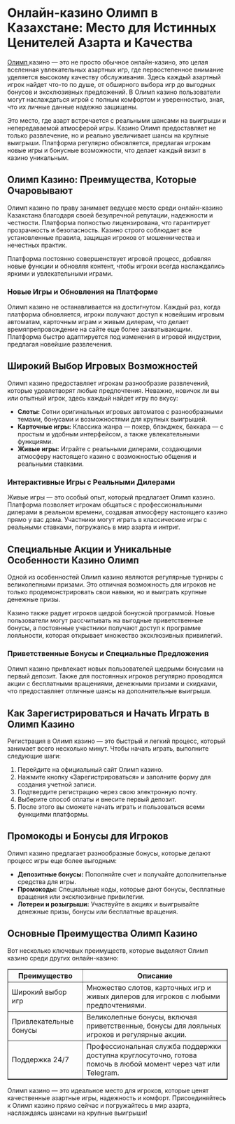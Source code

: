 <h1>Онлайн-казино Олимп в Казахстане: Место для Истинных Ценителей Азарта и Качества</h1>

<p><a href="https://aktobeoblmaslihat.kz/">Олимп </a> казино — это не просто обычное онлайн-казино, это целая вселенная увлекательных азартных игр, где первостепенное внимание уделяется высокому качеству обслуживания. Здесь каждый азартный игрок найдет что-то по душе, от обширного выбора игр до выгодных бонусов и эксклюзивных предложений. В Олимп казино пользователи могут наслаждаться игрой с полным комфортом и уверенностью, зная, что их личные данные надежно защищены.</p>

<p>Это место, где азарт встречается с реальными шансами на выигрыши и непередаваемой атмосферой игры. Казино Олимп предоставляет не только развлечение, но и реально увеличивает шансы на крупные выигрыши. Платформа регулярно обновляется, предлагая игрокам новые игры и бонусные возможности, что делает каждый визит в казино уникальным.</p>

<h2>Олимп Казино: Преимущества, Которые Очаровывают</h2>

<p>Олимп казино по праву занимает ведущее место среди онлайн-казино Казахстана благодаря своей безупречной репутации, надежности и честности. Платформа полностью лицензирована, что гарантирует прозрачность и безопасность. Казино строго соблюдает все установленные правила, защищая игроков от мошенничества и нечестных практик.</p>

<p>Платформа постоянно совершенствует игровой процесс, добавляя новые функции и обновляя контент, чтобы игроки всегда наслаждались яркими и увлекательными играми.</p>

<h3>Новые Игры и Обновления на Платформе</h3>

<p>Олимп казино не останавливается на достигнутом. Каждый раз, когда платформа обновляется, игроки получают доступ к новейшим игровым автоматам, карточным играм и живым дилерам, что делает времяпрепровождение на сайте еще более захватывающим. Платформа быстро адаптируется под изменения в игровой индустрии, предлагая новейшие развлечения.</p>

<h2>Широкий Выбор Игровых Возможностей</h2>

<p>Олимп казино предоставляет игрокам разнообразие развлечений, которые удовлетворят любые предпочтения. Неважно, новичок ли вы или опытный игрок, здесь каждый найдет игру по вкусу:</p>

<ul>
    <li><strong>Слоты:</strong> Сотни оригинальных игровых автоматов с разнообразными темами, бонусами и возможностями для крупных выигрышей.</li>  
    <li><strong>Карточные игры:</strong> Классика жанра — покер, блэкджек, баккара — с простым и удобным интерфейсом, а также увлекательными функциями.</li>  
    <li><strong>Живые игры:</strong> Играйте с реальными дилерами, создающими атмосферу настоящего казино с возможностью общения и реальными ставками.</li>  
</ul>

<h3>Интерактивные Игры с Реальными Дилерами</h3>

<p>Живые игры — это особый опыт, который предлагает Олимп казино. Платформа позволяет игрокам общаться с профессиональными дилерами в реальном времени, создавая атмосферу настоящего казино прямо у вас дома. Участники могут играть в классические игры с реальными ставками, погружаясь в мир азарта и интриг.</p>

<h2>Специальные Акции и Уникальные Особенности Казино Олимп</h2>

<p>Одной из особенностей Олимп казино являются регулярные турниры с великолепными призами. Это отличная возможность для игроков не только продемонстрировать свои навыки, но и выиграть крупные денежные призы.</p>

<p>Казино также радует игроков щедрой бонусной программой. Новые пользователи могут рассчитывать на выгодные приветственные бонусы, а постоянные участники получают доступ к программе лояльности, которая открывает множество эксклюзивных привилегий.</p>

<h3>Приветственные Бонусы и Специальные Предложения</h3>

<p>Олимп казино привлекает новых пользователей щедрыми бонусами на первый депозит. Также для постоянных игроков регулярно проводятся акции с бесплатными вращениями, денежными призами и скидками, что предоставляет отличные шансы на дополнительные выигрыши.</p>

<h2>Как Зарегистрироваться и Начать Играть в Олимп Казино</h2>

<p>Регистрация в Олимп казино — это быстрый и легкий процесс, который занимает всего несколько минут. Чтобы начать играть, выполните следующие шаги:</p>

<ol>
    <li>Перейдите на официальный сайт Олимп казино.</li>
    <li>Нажмите кнопку «Зарегистрироваться» и заполните форму для создания учетной записи.</li>
    <li>Подтвердите регистрацию через свою электронную почту.</li>
    <li>Выберите способ оплаты и внесите первый депозит.</li>
    <li>После этого вы сможете начать играть и пользоваться всеми функциями платформы.</li>
</ol>

<h2>Промокоды и Бонусы для Игроков</h2>

<p>Олимп казино предлагает разнообразные бонусы, которые делают процесс игры еще более выгодным:</p>

<ul>
    <li><strong>Депозитные бонусы:</strong> Пополняйте счет и получайте дополнительные средства для игры.</li>
    <li><strong>Промокоды:</strong> Специальные коды, которые дают бонусы, бесплатные вращения или эксклюзивные привилегии.</li>
    <li><strong>Лотереи и розыгрыши:</strong> Участвуйте в акциях и выигрывайте денежные призы, бонусы или бесплатные вращения.</li>
</ul>

<h2>Основные Преимущества Олимп Казино</h2>

<p>Вот несколько ключевых преимуществ, которые выделяют Олимп казино среди других онлайн-казино:</p>

<table border="1">
    <thead>
        <tr>
            <th>Преимущество</th>
            <th>Описание</th>
        </tr>
    </thead>
    <tbody>
        <tr>
            <td>Широкий выбор игр</td>
            <td>Множество слотов, карточных игр и живых дилеров для игроков с любыми предпочтениями.</td>
        </tr>
        <tr>
            <td>Привлекательные бонусы</td>
            <td>Великолепные бонусы, включая приветственные, бонусы для лояльных игроков и регулярные акции.</td>
        </tr>
        <tr>
            <td>Поддержка 24/7</td>
            <td>Профессиональная служба поддержки доступна круглосуточно, готова помочь в любой момент через чат или Telegram.</td>
        </tr>
    </tbody>
</table>

<p>Олимп казино — это идеальное место для игроков, которые ценят качественные азартные игры, надежность и комфорт. Присоединяйтесь к Олимп казино прямо сейчас и погружайтесь в мир азарта, наслаждаясь шансами на крупные выигрыши!</p>
